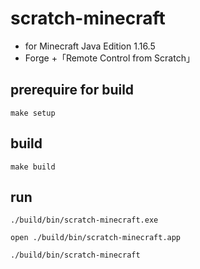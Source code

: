 # scratch-minecraft

- for Minecraft Java Edition 1.16.5
- Forge +「Remote Control from Scratch」

## prerequire for build

```
make setup
```

## build

```
make build
```

## run

```shell:Windows
./build/bin/scratch-minecraft.exe
```
```shell:macOS
open ./build/bin/scratch-minecraft.app
```
```shell:Linux
./build/bin/scratch-minecraft
```
